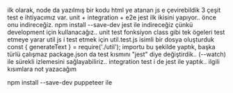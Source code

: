 ilk olarak, node da yazılmış bir kodu html ye atanan js e çevirebildik
3 çeşit test e ihtiyacımız var.
unit + integration + e2e
jest ilk ikisini yapıyor.. önce onu indireceğiz.
npm install --save-dev jest ile indireceğiz çünkü development için kullanacağız..
unit test
fonksiyon class gibi tek ögeleri test etmeye yarar
util js i test etmek için util.test.js isimli bir dosya oluşturduk
const { generateText } = require('./util'); importu bu şekilde yaptık, başka türlü çalışmaz
package.json da test kısmını "jest" diye değiştirdik.. (--watch) ile sürekli izlemesini sağlayabiliriz..
integration test i de jest ile yaptık..
ilgili kısımlara not yazacağım

<!-- e2e testing için puppeteer i indirdik -->

npm install --save-dev puppeteer ile
